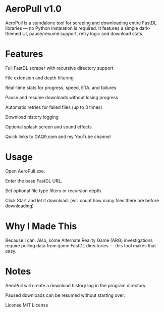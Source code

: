 # AeroPull v1.0
AeroPull is a standalone tool for scraping and downloading entire FastDL libraries — no Python instalation is required.
It features a simple dark-themed UI, pause/resume support, retry logic and download stats.

# Features
Full FastDL scraper with recursive directory support

File extension and depth filtering

Real-time stats for progress, speed, ETA, and failures

Pause and resume downloads without losing progress

Automatic retries for failed files (up to 3 times)

Download history logging

Optional splash screen and sound effects

Quick links to GAQ9.com and my YouTube channel

# Usage
Open AeroPull.exe.

Enter the base FastDL URL.

Set optional file type filters or recursion depth.

Click Start and let it download. (will count how many files there are before downloading)

# Why I Made This
Because I can.
Also, some Alternate Reality Game (ARG) investigations require pulling data from game FastDL directories — this tool makes that easy.

# Notes
AeroPull will create a download history log in the program directory.

Paused downloads can be resumed without starting over.

License
MIT License
